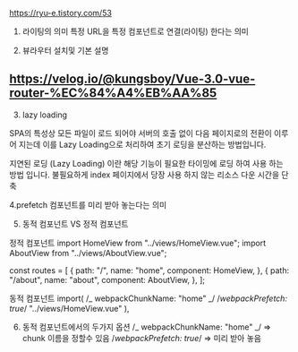 https://ryu-e.tistory.com/53

1. 라이팅의 의미
   특정 URL을 특정 컴포넌트로 연결(라이팅) 한다는 의미

2. 뷰라우터 설치및 기본 설명

## https://velog.io/@kungsboy/Vue-3.0-vue-router-%EC%84%A4%EB%AA%85

3. lazy loading

SPA의 특성상 모든 파일이 로드 되어야 서버의 호출 없이 다음 페이지로의 전환이 이루어 지는데
이를 Lazy Loading으로 처리하여 초기 로딩을 분산하는 방법입니다.

지연된 로딩 (Lazy Loading) 이란 해당 기능이 필요한 타이밍에 로딩 하여 사용 하는 방법 입니다.
불필요하게 index 페이지에서 당장 사용 하지 않는 리소스 다운 시간을 단축

4.prefetch
컴포넌트를 미리 받아 놓는다는 의미

5. 동적 컴포넌트 VS 정적 컴포넌트

정적 컴포넌트
import HomeView from "../views/HomeView.vue";
import AboutView from "../views/AboutView.vue";

const routes = [
{
path: "/",
name: "home",
component: HomeView,
},
{
path: "/about",
name: "about",
component: AboutView,
},
];

동적 컴포넌트
import(
/_ webpackChunkName: "home" _/ /_webpackPrefetch: true_/ "../views/HomeView.vue"
),

6. 동적 컴포넌트에서의 두가지 옵션
   /_ webpackChunkName: "home" _/ => chunk 이름을 정할수 있음
   /_webpackPrefetch: true_/ => 미리 받아 놓음
